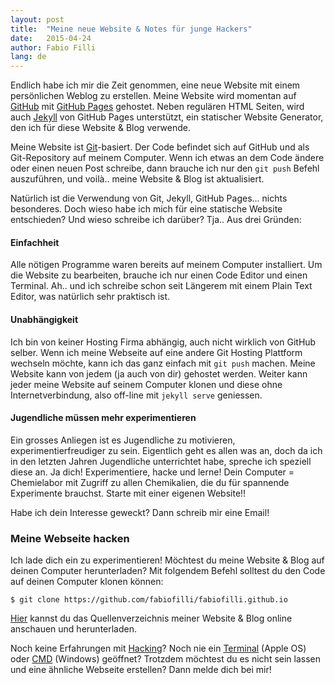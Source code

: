 ```yaml
---
layout: post
title:  "Meine neue Website & Notes für junge Hackers"
date:   2015-04-24
author: Fabio Filli
lang: de
---
```

Endlich habe ich mir die Zeit genommen, eine neue Website mit einem persönlichen Weblog zu erstellen. Meine Website wird momentan auf [GitHub](https://github.com/fabiofilli/fabiofilli.com "GitHub fabiofilli.com") mit [GitHub Pages](https://pages.github.com/ "GitHub Pages") gehostet. Neben regulären HTML Seiten, wird auch [Jekyll](http://jekyllrb.com/ "Jekyll") von GitHub Pages unterstützt, ein statischer Website Generator, den ich für diese Website & Blog verwende.

Meine Website ist [Git](http://git-scm.com/ "Git")-basiert. Der Code befindet sich auf GitHub und als Git-Repository auf meinem Computer. Wenn ich etwas an dem Code ändere oder einen neuen Post schreibe, dann brauche ich nur den `git push` Befehl auszuführen, und voilà.. meine Website & Blog ist aktualisiert.

Natürlich ist die Verwendung von Git, Jekyll, GitHub Pages… nichts besonderes. Doch wieso habe ich mich für eine statische Website entschieden? Und wieso schreibe ich darüber? Tja.. Aus drei Gründen:

#### Einfachheit
Alle nötigen Programme waren bereits auf meinem Computer installiert. Um die Website zu bearbeiten, brauche ich nur einen Code Editor und einen Terminal. Ah.. und ich schreibe schon seit Längerem mit einem Plain Text Editor, was natürlich sehr praktisch ist.

#### Unabhängigkeit
Ich bin von keiner Hosting Firma abhängig, auch nicht wirklich von GitHub selber. Wenn ich meine Webseite auf eine andere Git Hosting Plattform wechseln möchte, kann ich das ganz einfach mit  `git push` machen.
Meine Website kann von jedem (ja auch von dir) gehostet werden. Weiter kann jeder meine Website auf seinem Computer klonen und diese ohne Internetverbindung, also off-line mit `jekyll serve`  geniessen.

#### Jugendliche müssen mehr experimentieren
Ein grosses Anliegen ist es Jugendliche zu motivieren, experimentierfreudiger zu sein. Eigentlich geht es allen was an, doch da ich in den letzten Jahren Jugendliche unterrichtet habe, spreche ich speziell diese an. Ja dich! Experimentiere, hacke und lerne! Dein Computer = Chemielabor mit Zugriff zu allen Chemikalien, die du für spannende Experimente brauchst. Starte mit einer eigenen Website!!

Habe ich dein Interesse geweckt? Dann schreib mir eine Email!

### Meine Webseite hacken
Ich lade dich ein zu experimentieren! Möchtest du meine Website & Blog auf deinen Computer herunterladen? Mit folgendem Befehl solltest du den Code auf deinen Computer klonen können:

	$ git clone https://github.com/fabiofilli/fabiofilli.github.io

[Hier](https://github.com/fabiofilli/fabiofilli.github.io "fabiofilli.github.io") kannst du das Quellenverzeichnis meiner Website & Blog online anschauen und herunterladen.

Noch keine Erfahrungen mit [Hacking](http://de.wikipedia.org/wiki/Hacker "Hacking")? Noch nie ein [Terminal](http://de.wikipedia.org/wiki/Terminal_%28Mac_OS_X%29 "Terminal (Mac OS X)") (Apple OS) oder [CMD](http://de.wikipedia.org/wiki/Cmd.exe "cmd.exe") (Windows) geöffnet? Trotzdem möchtest du es nicht sein lassen und eine ähnliche Webseite erstellen? Dann melde dich bei mir!
